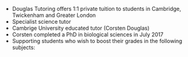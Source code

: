 
<div id="main" class="container" role="main">
		<ul>
			<li>Douglas Tutoring offers 1:1 private tuition to students in Cambridge, Twickenham and Greater London</li>
			<li>Specialist science tutor</li>
			<li>Cambrige University educated tutor (Corsten Douglas)</li>
			<li>Corsten completed a PhD in biological sciences in July 2017</li>
			<li>Supporting students who wish to boost their grades in the following subjects:</li>
		</ul>
</div>




